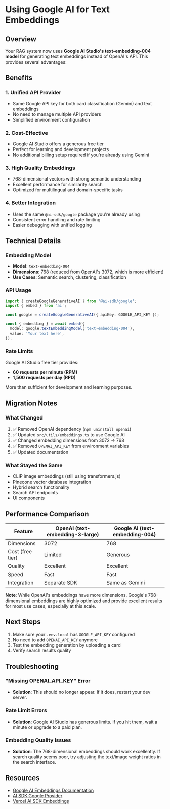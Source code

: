# Using Google AI for Text Embeddings

## Overview

Your RAG system now uses **Google AI Studio's text-embedding-004 model** for generating text embeddings instead of OpenAI's API. This provides several advantages:

## Benefits

### 1. **Unified API Provider**

- Same Google API key for both card classification (Gemini) and text embeddings
- No need to manage multiple API providers
- Simplified environment configuration

### 2. **Cost-Effective**

- Google AI Studio offers a generous free tier
- Perfect for learning and development projects
- No additional billing setup required if you're already using Gemini

### 3. **High Quality Embeddings**

- 768-dimensional vectors with strong semantic understanding
- Excellent performance for similarity search
- Optimized for multilingual and domain-specific tasks

### 4. **Better Integration**

- Uses the same `@ai-sdk/google` package you're already using
- Consistent error handling and rate limiting
- Easier debugging with unified logging

## Technical Details

### Embedding Model

- **Model**: `text-embedding-004`
- **Dimensions**: 768 (reduced from OpenAI's 3072, which is more efficient)
- **Use Cases**: Semantic search, clustering, classification

### API Usage

```typescript
import { createGoogleGenerativeAI } from '@ai-sdk/google';
import { embed } from 'ai';

const google = createGoogleGenerativeAI({ apiKey: GOOGLE_API_KEY });

const { embedding } = await embed({
  model: google.textEmbeddingModel('text-embedding-004'),
  value: 'Your text here',
});
```

### Rate Limits

Google AI Studio free tier provides:

- **60 requests per minute (RPM)**
- **1,500 requests per day (RPD)**

More than sufficient for development and learning purposes.

## Migration Notes

### What Changed

1. ✅ Removed OpenAI dependency (`npm uninstall openai`)
2. ✅ Updated `src/utils/embeddings.ts` to use Google AI
3. ✅ Changed embedding dimensions from 3072 → 768
4. ✅ Removed `OPENAI_API_KEY` from environment variables
5. ✅ Updated documentation

### What Stayed the Same

- CLIP image embeddings (still using transformers.js)
- Pinecone vector database integration
- Hybrid search functionality
- Search API endpoints
- UI components

## Performance Comparison

| Feature          | OpenAI (text-embedding-3-large) | Google AI (text-embedding-004) |
| ---------------- | ------------------------------- | ------------------------------ |
| Dimensions       | 3072                            | 768                            |
| Cost (free tier) | Limited                         | Generous                       |
| Quality          | Excellent                       | Excellent                      |
| Speed            | Fast                            | Fast                           |
| Integration      | Separate SDK                    | Same as Gemini                 |

**Note**: While OpenAI's embeddings have more dimensions, Google's 768-dimensional embeddings are highly optimized and provide excellent results for most use cases, especially at this scale.

## Next Steps

1. Make sure your `.env.local` has `GOOGLE_API_KEY` configured
2. No need to add `OPENAI_API_KEY` anymore
3. Test the embedding generation by uploading a card
4. Verify search results quality

## Troubleshooting

### "Missing OPENAI_API_KEY" Error

- **Solution**: This should no longer appear. If it does, restart your dev server.

### Rate Limit Errors

- **Solution**: Google AI Studio has generous limits. If you hit them, wait a minute or upgrade to a paid plan.

### Embedding Quality Issues

- **Solution**: The 768-dimensional embeddings should work excellently. If search quality seems poor, try adjusting the text/image weight ratios in the search interface.

## Resources

- [Google AI Embeddings Documentation](https://ai.google.dev/tutorials/embeddings_quickstart)
- [AI SDK Google Provider](https://sdk.vercel.ai/providers/ai-sdk-providers/google-generative-ai)
- [Vercel AI SDK Embeddings](https://sdk.vercel.ai/docs/ai-sdk-core/embeddings)
